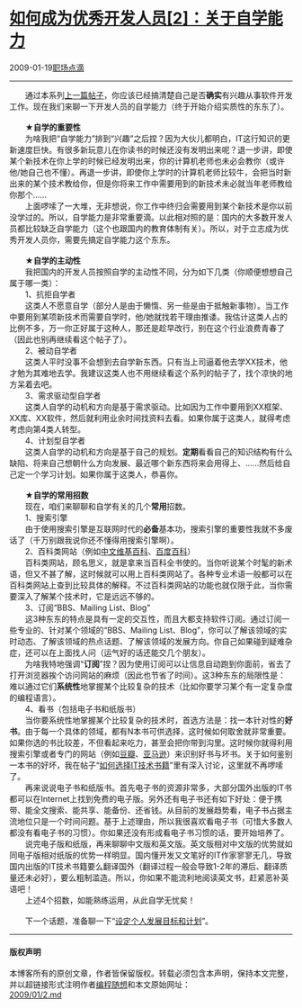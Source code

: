 <!DOCTYPE html>
<html xmlns="http://www.w3.org/1999/xhtml" xml:lang="zh-CN">
<head>
<meta http-equiv="Content-Type" content="text/html; charset=utf-8" />
<meta name="generator" content="Python script by program.think@gmail.com" />
<meta name="provider" content="program-think.blogspot.com" />
<link type="text/css" rel="stylesheet" href="../../css/program-think.css" />
<title>如何成为优秀开发人员[2]：关于自学能力 - 编程随想的博客</title>
</head>
<body>
<div id="main" style="width:100%;">
<h1><a href="../../index.md" title="回到首页">如何成为优秀开发人员[2]：关于自学能力</a></h1>
<div class="post-info"><span class="date-header">2009-01-19</span><a href="../../tags/E8818CE59CBAE782B9E6BBB4.md" class="tag">职场点滴</a> </div>
<hr>
<div class="post">
　　通过本系列<a href="../../2009/01/1.md">上一篇帖子</a>，你应该已经搞清楚自己是否<b>确实</b>有兴趣从事软件开发工作。现在我们来聊一下开发人员的自学能力（终于开始介绍实质性的东东了）。<!--program-think--><br /><br />　　★<b>自学的重要性</b><a name="importance"> </a><br />　　为啥我把“自学能力”排到“兴趣”之后捏？因为大伙儿都明白，IT这行知识的更新速度巨快。有很多新玩意儿在你读书的时候还没有发明出来呢？退一步讲，即使某个新技术在你上学的时候已经发明出来，你的计算机老师也未必会教你（或许他/她自己也不懂）。再退一步讲，即使你上学时的计算机老师比较牛，会把当时新出来的某个技术教给你，但是你将来工作中需要用到的新技术未必就当年老师教给你那个......<br />　　上面啰嗦了一大堆，无非想说，你工作中终归会需要用到某个新技术是你以前没学过的。所以，自学能力是非常重要滴。以此相对照的是：国内的大多数开发人员都比较缺乏自学能力（这个也跟国内的教育体制有关）。所以，对于立志成为优秀开发人员你，需要先搞定自学能力这个东东。<br /><br />　　★<b>自学的主动性</b><a name="active"> </a><br />　　我把国内的开发人员按照自学的主动性不同，分为如下几类（你顺便想想自己属于哪一类）：<br />　　1、抗拒自学者<br />　　这类人不愿意自学（部分人是由于懒惰、另一些是由于抵触新事物）。当工作中要用到某项新技术而需要自学时，他/她就找若干理由推诿。我估计这类人占的比例不多，万一你正好属于这种人，那还是趁早改行，别在这个行业浪费青春了（因此也别再继续看这个帖子了）。<br />　　2、被动自学者<br />　　这类人平时没事不会想到去自学新东西。只有当上司逼着他去学XX技术，他才勉为其难地去学。我建议这类人也不用继续看这个系列的帖子了，找个凉快的地方呆着去吧。<br />　　3、需求驱动型自学者<br />　　这类人自学的动机和方向是基于需求驱动。比如因为工作中要用到XX框架、XX库、XX软件，然后就利用业余时间找资料去看。如果你属于这类人，就得考虑考虑向第4类人转型。<br />　　4、计划型自学者<br />　　这类人自学的动机和方向是基于自己的规划。<b>定期</b>看看自己的知识结构有什么缺陷、将来自己想朝什么方向发展、最近哪个新东西将来会用得上、......然后给自己定一个学习计划。如果你属于这类人，恭喜你。<br /><br />　　★<b>自学的常用招数</b><a name="method"> </a><br />　　现在，咱们来聊聊和自学有关的几个<b>常用</b>招数。<br />　　1、搜索引擎<br />　　由于使用搜索引擎是互联网时代的<b>必备</b>基本功，搜索引擎的重要性我就不多废话了（千万别跟我说你还不懂得用搜索引擎啊）。<br />　　2、百科类网站（例如<a href="http://zh.wikipedia.org/" target="_blank" rel="nofollow">中文维基百科</a>、<a href="http://baike.baidu.com/" target="_blank" rel="nofollow">百度百科</a>）<br />　　百科类网站，顾名思义，就是拿来当百科全书使的。当你听说某个时髦的新术语，但又不甚了解，这时候就可以用上百科类网站了。各种专业术语一般都可以在百科类网站上查到比较具体的解释。不过百科类网站的功能也就仅限于此，当你需要深入了解某个技术时，它是远远不够的。<br />　　3、订阅“BBS、Mailing List、Blog”<br />　　这3种东东的特点是具有一定的交互性，而且大都支持软件订阅。通过订阅一些专业的、针对某个领域的“BBS、Mailing List、Blog”，你可以了解该领域的实时动态、了解该领域的热点话题、了解该领域的发展方向。你自己如果碰到疑难杂症，还可以在上面找人问（运气好的话还能交几个朋友）。<br />　　为啥我特地强调“<b>订阅</b>”捏？因为使用订阅可以让信息自动跑到你面前，省去了打开浏览器挨个访问网站的麻烦（因此也节省了时间）。这3种东东的局限性是：难以通过它们<b>系统性</b>地掌握某个比较复杂的技术（比如你要学习某个有一定复杂度的编程语言）。<br />　　4、看书（包括电子书和纸版书）<br />　　当你要系统性地掌握某个比较复杂的技术时，首选方法是：找一本针对性的<b>好书</b>。由于每一个具体的领域，都有N本书可供选择，这时候如何取舍就非常重要。如果你选的书比较差，不但看起来吃力，甚至会把你带到沟里。这时候你就得利用搜索引擎或者专门的网站（例如<a href="http://www.douban.com/" target="_blank" rel="nofollow">豆瓣</a>、<a href="http://www.amazon.com/" target="_blank" rel="nofollow">亚马逊</a>）来识别好书与坏书。关于如何鉴别一本书的好坏，我在帖子“<a href="../../2009/01/choose-it-book.md" target="_blank">如何选择IT技术书籍</a>”里有深入讨论，这里就不再啰嗦了。<br />　　再来说说电子书和纸版书。首先电子书的资源非常多，大部分国外出版的IT书都可以在Internet上找到免费的电子版。另外还有电子书还有如下好处：便于携带、能全文搜索、能共享、能备份、还省钱。从目前的发展趋势看，电子书占据主流地位只是一个时间问题。基于上述理由，所以我很喜欢看电子书（可惜大多数人都没有看电子书的习惯）。你如果还没有形成看电子书习惯的话，要开始培养了。<br />　　说完电子版和纸版，再来聊聊中文版和英文版。英文版相对中文版的优势就如同电子版相对纸版的优势一样明显。国内懂开发又文笔好的IT作家寥寥无几，导致国内出版的IT技术书籍要么翻译国外（翻译过程一般会导致1-2年的滞后、翻译质量还未必好），要么粗制滥造。所以，你如果不能流利地阅读英文书，赶紧恶补英语吧！<br />　　上述4个招数，如能熟练运用，从此自学无忧矣！<br /><br />　　下一个话题，准备聊一下“<a href="../../2009/01/3.md">设定个人发展目标和计划</a>”。<div class="blogger-post-footer">
</div>
<hr>
<div class="copyright">
<h4>版权声明</h4>
本博客所有的原创文章，作者皆保留版权。转载必须包含本声明，保持本文完整，并以超链接形式注明作者<a href="mailto:program.think@gmail.com">编程随想</a>和本文原始网址：<br>
<a href="2009/01/2.md">2009/01/2.md</a>
</div>
</div>
</body>
</html>
